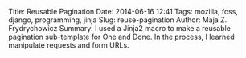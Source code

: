 Title: Reusable Pagination
Date: 2014-06-16 12:41
Tags: mozilla, foss, django, programming, jinja
Slug: reuse-pagination
Author: Maja Z. Frydrychowicz
Summary: I used a Jinja2 macro to make a reusable pagination sub-template for One and Done. In the process, I learned manipulate requests and form URLs.

